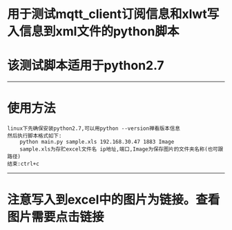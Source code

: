 用于测试mqtt_client订阅信息和xlwt写入信息到xml文件的python脚本
========================================
# 该测试脚本适用于python2.7
****
# 使用方法
    linux下先确保安装python2.7,可以用python --version禅看版本信息
    然后执行脚本格式如下:
        python main.py sample.xls 192.168.30.47 1883 Image
        sample.xls为存贮excel文件名 ip地址,端口,Image为保存图片的文件夹名称(也可跟路径)
    结束:ctrl+c
****
# 注意写入到excel中的图片为链接。查看图片需要点击链接
